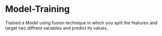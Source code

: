 # Model-Training
Trained a Model using fusion technique in which you split the features and target two diffrent variables and predict its values,
